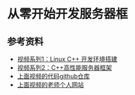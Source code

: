 # 从零开始开发服务器框

## 参考资料

+ [视频系列1：Linux C++ 开发环境搭建](https://www.bilibili.com/video/av56106619)
+ [视频系列2：C++高性能服务器框架](https://www.bilibili.com/video/av53602631)
+ [上面视频的代码github仓库](https://github.com/sylar-yin/sylar)
+ [上面视频的老师个人网站](http://www.sylar.top/blog/)